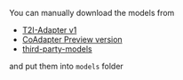 You can manually download the models from
- [T2I-Adapter v1](https://huggingface.co/TencentARC/T2I-Adapter/tree/main/models)
- [CoAdapter Preview version](https://huggingface.co/TencentARC/T2I-Adapter/tree/main/models)
- [third-party-models](https://huggingface.co/TencentARC/T2I-Adapter/tree/main/third-party-models)

and put them into `models` folder 